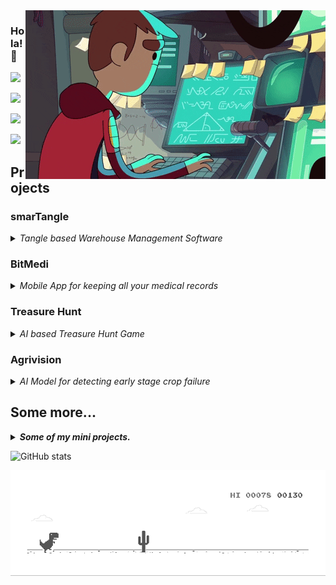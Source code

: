 <img align="right" src="https://github.com/rahulsunil2/rahulsunil2/blob/master/media/computerProgrammer.gif">

### Hola! 👋

![](https://komarev.com/ghpvc/?username=rahulsunil2&color=010040&style=flat-square)
 
![](https://img.shields.io/badge/Web%20App%20Developer-Django-red?style=for-the-badge&logo=appveyor)

![](https://img.shields.io/badge/Deep%20Learning-TensorFlow-blueviolet?style=for-the-badge&logo=appveyor)

![](https://img.shields.io/badge/Mobile%20App%20Developer-Flutter-yellowgreen?style=for-the-badge&logo=appveyor)

 
## Projects
<h3> smarTangle </h3>
<details><summary><i>Tangle based Warehouse Management Software</i></summary>
<p>
 
<img src='https://img.shields.io/badge/Web%20App%20Developer-Django-103E2E?style=for-the-badge&logo=appveyor'> <img src='https://img.shields.io/badge/Machine%20Learning-FBProphet-073265?style=for-the-badge&logo=appveyor'> <img src='https://img.shields.io/badge/Mobile%20App%20Developer-Flutter-02569B?style=for-the-badge&logo=appveyor'> <img src='https://img.shields.io/badge/IOTA%20Network-Tangle-010101?style=for-the-badge&logo=appveyor'>

<img src='https://github.com/rahulsunil2/rahulsunil2/blob/master/media/smartangle.png' width=800px>
<img src='https://github.com/rahulsunil2/rahulsunil2/blob/master/media/Web - Landing.png' width=800px>
</p>
</details>

### BitMedi
<details><summary><i>Mobile App for keeping all your medical records</i></summary>
<p>
 <img src='https://img.shields.io/badge/Web%20App%20Developer-Django-103E2E?style=for-the-badge&logo=appveyor'> <img src='https://img.shields.io/badge/OCR%20Reading-Tesseract-FF5B56?style=for-the-badge&logo=appveyor'> <img src='https://img.shields.io/badge/Mobile%20App%20Developer-Flutter-02569B?style=for-the-badge&logo=appveyor'>
 
<img src='https://github.com/rahulsunil2/rahulsunil2/blob/master/media/BitMedi_poster.png' width=800px>
<img src='https://github.com/rahulsunil2/rahulsunil2/blob/master/media/BitMedi UI.png' width=800px>
</p>
</details>

### Treasure Hunt
<details><summary><i>AI based Treasure Hunt Game</i></summary>
<p>
<img src='https://img.shields.io/badge/Mobile%20App%20Developer-Flutter-02569B?style=for-the-badge&logo=appveyor'> <img src='https://img.shields.io/badge/Deep%20Learning-TensorFlow-ED8E24?style=for-the-badge&logo=appveyor'>
 
<img src='https://github.com/rahulsunil2/rahulsunil2/blob/master/media/htne_start.gif' width=800px>
<img src='https://github.com/rahulsunil2/rahulsunil2/blob/master/media/htne_end.gif' width=800px>
</p>
</details>

### Agrivision
<details><summary><i>AI Model for detecting early stage crop failure</i></summary>
<p>
 <img src='https://img.shields.io/badge/Deep%20Learning-TensorFlow-ED8E24?style=for-the-badge&logo=appveyor'>
 
<img src='https://github.com/rahulsunil2/rahulsunil2/blob/master/media/agrivision.png' width=800px>
</p>
</details>


## Some more...
<details><summary><b><i>Some of my mini projects.</i></b></summary>
<p>
<img src='https://github.com/rahulsunil2/rahulsunil2/blob/master/media/abcBank.png' width=300px>
<img src='https://github.com/rahulsunil2/rahulsunil2/blob/master/media/CuraZon.png' width=300px> <img src='https://github.com/rahulsunil2/rahulsunil2/blob/master/media/defense.png' width=300px>
</p>
</details>

![GitHub stats](https://github-readme-stats.vercel.app/api?username=rahulsunil2&show_icons=true&hide=stars,prs,issues,contribs&include_all_commits=true&count_private=true&bg_color=30,e96443,904e95&title_color=fff&text_color=fff)


<img src="https://github.com/rahulsunil2/rahulsunil2/blob/master/media/dino.gif">
